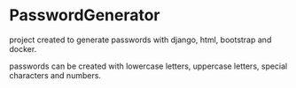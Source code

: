 # PasswordGenerator
project created to generate passwords with django, html, bootstrap and docker.

passwords can be created with lowercase letters, uppercase letters, special characters and numbers.